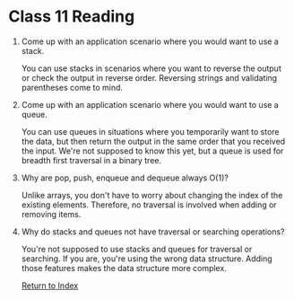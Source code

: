 # Class 11 Reading

1. Come up with an application scenario where you would want to use a stack.

   You can use stacks in scenarios where you want to reverse the output or check the output in reverse order. Reversing strings and validating parentheses come to mind.

2. Come up with an application scenario where you would want to use a queue.

   You can use queues in situations where you temporarily want to store the data, but then return the output in the same order that you received the input. We're not supposed to know this yet, but a queue is used for breadth first traversal in a binary tree.

3. Why are pop, push, enqueue and dequeue always O(1)?

   Unlike arrays, you don't have to worry about changing the index of the existing elements. Therefore, no traversal is involved when adding or removing items.

4. Why do stacks and queues not have traversal or searching operations?

   You're not supposed to use stacks and queues for traversal or searching. If you are, you're using the wrong data structure. Adding those features makes the data structure more complex.

   [Return to Index](index.md)
